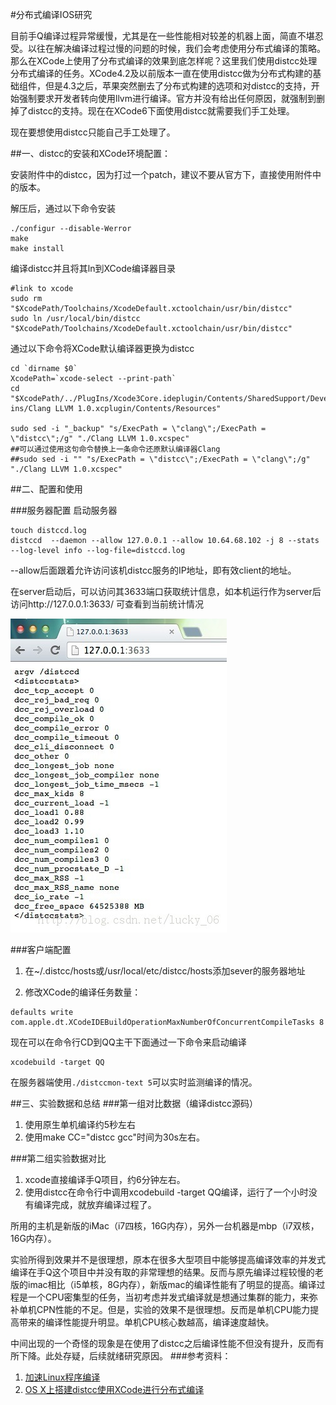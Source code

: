 #分布式编译IOS研究

目前手Q编译过程异常缓慢，尤其是在一些性能相对较差的机器上面，简直不堪忍受。以往在解决编译过程过慢的问题的时候，我们会考虑使用分布式编译的策略。那么在XCode上使用了分布式编译的效果到底怎样呢？这里我们使用distcc处理分布式编译的任务。XCode4.2及以前版本一直在使用distcc做为分布式构建的基础组件，但是4.3之后，苹果突然删去了分布式构建的选项和对distcc的支持，开始强制要求开发者转向使用llvm进行编译。官方并没有给出任何原因，就强制到删掉了distcc的支持。现在在XCode6下面使用distcc就需要我们手工处理。

现在要想使用distcc只能自己手工处理了。

##一、distcc的安装和XCode环境配置：

安装附件中的distcc，因为打过一个patch，建议不要从官方下，直接使用附件中的版本。

解压后，通过以下命令安装

```
./configur --disable-Werror
make 
make install
```

编译distcc并且将其ln到XCode编译器目录

```
#link to xcode
sudo rm "$XcodePath/Toolchains/XcodeDefault.xctoolchain/usr/bin/distcc"
sudo ln /usr/local/bin/distcc "$XcodePath/Toolchains/XcodeDefault.xctoolchain/usr/bin/distcc"
```

通过以下命令将XCode默认编译器更换为distcc

```
cd `dirname $0`
XcodePath=`xcode-select --print-path`
cd "$XcodePath/../PlugIns/Xcode3Core.ideplugin/Contents/SharedSupport/Developer/Library/Xcode/Plug-ins/Clang LLVM 1.0.xcplugin/Contents/Resources"

sudo sed -i "_backup" "s/ExecPath = \"clang\";/ExecPath = \"distcc\";/g" "./Clang LLVM 1.0.xcspec"
##可以通过使用这句命令替换上一条命令还原默认编译器Clang  
##sudo sed -i "" "s/ExecPath = \"distcc\";/ExecPath = \"clang\";/g" "./Clang LLVM 1.0.xcspec"
```

##二、配置和使用

###服务器配置
启动服务器

```
touch distccd.log
distccd  --daemon --allow 127.0.0.1 --allow 10.64.68.102 -j 8 --stats --log-level info --log-file=distccd.log
```

--allow后面跟着允许访问该机distcc服务的IP地址，即有效client的地址。

在server启动后，可以访问其3633端口获取统计信息，如本机运行作为server后访问http://127.0.0.1:3633/ 可查看到当前统计情况

![](2334BAE1-5683-4368-907B-6509705F0775.jpg)

###客户端配置
1. 在~/.distcc/hosts或/usr/local/etc/distcc/hosts添加sever的服务器地址

2. 修改XCode的编译任务数量：

```
defaults write com.apple.dt.XCodeIDEBuildOperationMaxNumberOfConcurrentCompileTasks 8
```

现在可以在命令行CD到QQ主干下面通过一下命令来启动编译

```
xcodebuild -target QQ
```

在服务器端使用```./distccmon-text 5```可以实时监测编译的情况。

##三、实验数据和总结
###第一组对比数据（编译distcc源码）
1. 使用原生单机编译约5秒左右
2. 使用make CC="distcc gcc"时间为30s左右。

###第二组实验数据对比
1. xcode直接编译手Q项目，约6分钟左右。
2. 使用distcc在命令行中调用xcodebuild -target QQ编译，运行了一个小时没有编译完成，就放弃编译过程了。


所用的主机是新版的iMac（i7四核，16G内存），另外一台机器是mbp（i7双核，16G内存）。

实验所得到效果并不是很理想，原本在很多大型项目中能够提高编译效率的并发式编译在手Q这个项目中并没有取的非常理想的结果。反而与原先编译过程较慢的老版的imac相比（i5单核，8G内存），新版mac的编译性能有了明显的提高。编译过程是一个CPU密集型的任务，当初考虑并发式编译就是想通过集群的能力，来弥补单机CPN性能的不足。但是，实验的效果不是很理想。反而是单机CPU能力提高带来的编译性能提升明显。单机CPU核心数越高，编译速度越快。


中间出现的一个奇怪的现象是在使用了distcc之后编译性能不但没有提升，反而有所下降。此处存疑，后续就绪研究原因。
###参考资料：

1. [加速Linux程序编译](http://www.freemindworld.com/blog/2010/100105_make_complie_process_faster.shtml)
2. [OS X上搭建distcc使用XCode进行分布式编译](http://www.myexception.cn/operating-system/1631778.html)
